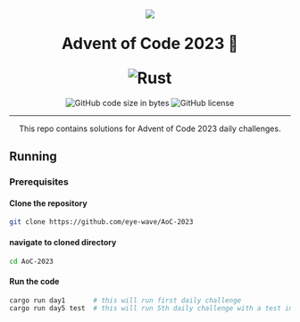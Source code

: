 <div align="center">
<h1 align="center">
<img src="https://adventofcode.com/favicon.png" />

Advent of Code 2023 🦀

<img src="https://img.shields.io/badge/Rust-000000.svg?style=for-the-badge&logo=Rust&logoColor=white" alt="Rust" />
</h1>

<img src="https://img.shields.io/github/languages/code-size/eye-wave/AoC-2023?style=for-the-badge&color=5D6D7E" alt="GitHub code size in bytes" />
<img src="https://img.shields.io/github/license/eye-wave/AoC-2023?style=for-the-badge&color=5D6D7E" alt="GitHub license" />

---

This repo contains solutions for Advent of Code 2023 daily challenges.
</div>


## Running
### Prerequisites

#### Clone the repository

```bash
git clone https://github.com/eye-wave/AoC-2023
```
#### navigate to cloned directory

```bash
cd AoC-2023
```
#### Run the code

```bash
cargo run day1       # this will run first daily challenge
cargo run day5 test  # this will run 5th daily challenge with a test input
```
